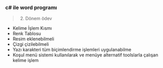 ### c# ile word programı
> 2. Dönem ödev

- Kelime İşlem Kısmı
- Renk Tablosu
- Resim eklenebilmeli
- Çizgi çizilebilmeli
- Yazı karakteri tüm biçimlendirme işlemleri uygulanabilme
- Koşul menü sistemi kullanılarak ve menüye alternatif toolslarla çalışan kelime işlem 